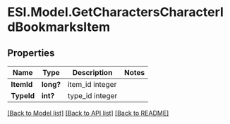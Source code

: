# ESI.Model.GetCharactersCharacterIdBookmarksItem
## Properties

Name | Type | Description | Notes
------------ | ------------- | ------------- | -------------
**ItemId** | **long?** | item_id integer | 
**TypeId** | **int?** | type_id integer | 

[[Back to Model list]](../README.md#documentation-for-models) [[Back to API list]](../README.md#documentation-for-api-endpoints) [[Back to README]](../README.md)

